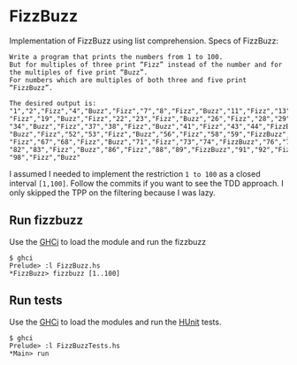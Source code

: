 # FizzBuzz
Implementation of FizzBuzz using list comprehension. Specs of FizzBuzz:

```
Write a program that prints the numbers from 1 to 100.
But for multiples of three print “Fizz” instead of the number and for the multiples of five print “Buzz”.
For numbers which are multiples of both three and five print “FizzBuzz”.

The desired output is:
"1","2","Fizz","4","Buzz","Fizz","7","8","Fizz","Buzz","11","Fizz","13","14","FizzBuzz","16","17",
"Fizz","19","Buzz","Fizz","22","23","Fizz","Buzz","26","Fizz","28","29","FizzBuzz","31","32","Fizz",
"34","Buzz","Fizz","37","38","Fizz","Buzz","41","Fizz","43","44","FizzBuzz","46","47","Fizz","49",
"Buzz","Fizz","52","53","Fizz","Buzz","56","Fizz","58","59","FizzBuzz","61","62","Fizz","64","Buzz",
"Fizz","67","68","Fizz","Buzz","71","Fizz","73","74","FizzBuzz","76","77","Fizz","79","Buzz","Fizz",
"82","83","Fizz","Buzz","86","Fizz","88","89","FizzBuzz","91","92","Fizz","94","Buzz","Fizz","97",
"98","Fizz","Buzz"
```

I assumed I needed to implement the restriction `1 to 100` as a closed interval `[1,100]`. Follow the commits if you want to see the TDD approach. I only skipped the TPP on the filtering because I was lazy.

## Run fizzbuzz
Use the [GHCi](http://downloads.haskell.org/~ghc/latest/docs/html/users_guide/ghci.html) to load the module and run the fizzbuzz
```
$ ghci
Prelude> :l FizzBuzz.hs
*FizzBuzz> fizzbuzz [1..100]
```


## Run tests
Use the [GHCi](http://downloads.haskell.org/~ghc/latest/docs/html/users_guide/ghci.html) to load the modules and run the [HUnit](https://wiki.haskell.org/HUnit_1.0_User%27s_Guide) tests.

```
$ ghci
Prelude> :l FizzBuzzTests.hs
*Main> run
```